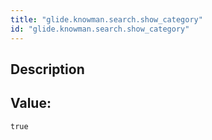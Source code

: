 ```yaml
---
title: "glide.knowman.search.show_category"
id: "glide.knowman.search.show_category"
---
```

## Description



## Value: 
```
true
```